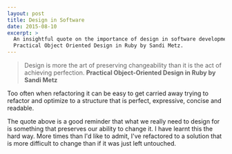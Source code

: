 ```yaml
---
layout: post
title: Design in Software
date: 2015-08-10
excerpt: >
  An insightful quote on the importance of design in software development from
  Practical Object Oriented Design in Ruby by Sandi Metz.
---
```


> Design is more the art of preserving changeability than it is the act of
> achieving perfection.  **Practical Object-Oriented Design in Ruby by Sandi
> Metz**

Too often when refactoring it can be easy to get carried away trying to
refactor and optimize to a structure that is perfect, expressive, concise and
readable.

The quote above is a good reminder that what we really need to design for is
something that preserves our ability to change it. I have learnt this the hard
way. More times than I'd like to admit, I've refactored to a solution that is
more difficult to change than if it was just left untouched.
